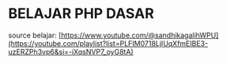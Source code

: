 # BELAJAR PHP DASAR
source belajar: [https://www.youtube.com/@sandhikagalihWPU](https://youtube.com/playlist?list=PLFIM0718LjIUqXfmEIBE3-uzERZPh3vp6&si=-iXqsNVP7_oyG8tA)
